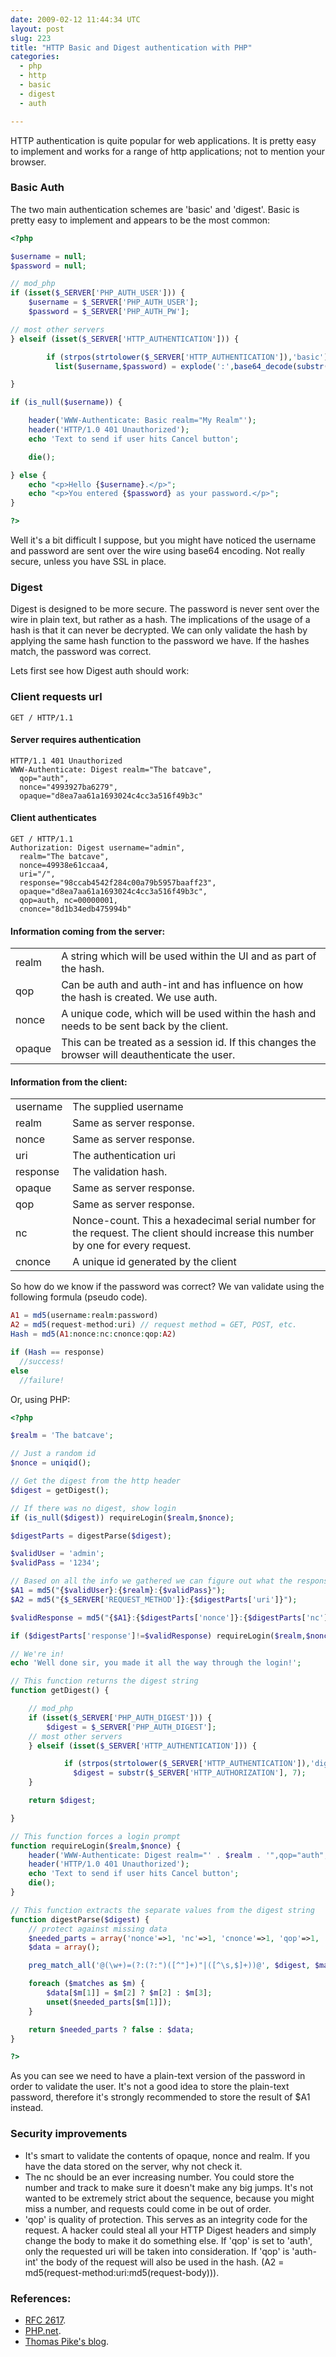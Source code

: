 ```yaml
---
date: 2009-02-12 11:44:34 UTC
layout: post
slug: 223
title: "HTTP Basic and Digest authentication with PHP"
categories:
  - php
  - http
  - basic
  - digest
  - auth

---
```


HTTP authentication is quite popular for web applications. It is pretty
easy to implement and works for a range of http applications; not to mention
your browser.


<h3>Basic Auth</h3>

The two main authentication schemes are 'basic' and 'digest'. Basic is pretty
easy to implement and appears to be the most common:

```php
<?php

$username = null;
$password = null;

// mod_php
if (isset($_SERVER['PHP_AUTH_USER'])) {
    $username = $_SERVER['PHP_AUTH_USER'];
    $password = $_SERVER['PHP_AUTH_PW'];

// most other servers
} elseif (isset($_SERVER['HTTP_AUTHENTICATION'])) {

        if (strpos(strtolower($_SERVER['HTTP_AUTHENTICATION']),'basic')===0)
          list($username,$password) = explode(':',base64_decode(substr($_SERVER['HTTP_AUTHORIZATION'], 6)));

}

if (is_null($username)) {

    header('WWW-Authenticate: Basic realm="My Realm"');
    header('HTTP/1.0 401 Unauthorized');
    echo 'Text to send if user hits Cancel button';

    die();

} else {
    echo "<p>Hello {$username}.</p>";
    echo "<p>You entered {$password} as your password.</p>";
}

?>
```

Well it's a bit difficult I suppose, but you might have noticed the username
and password are sent over the wire using base64 encoding. Not really secure, unless
you have SSL in place.

<h3>Digest</h3>

Digest is designed to be more secure. The password is never sent over the wire
in plain text, but rather as a hash. The implications of the usage of a hash is that
it can never be decrypted. We can only validate the hash by applying the same hash function
to the password we have. If the hashes match, the password was correct.

Lets first see how Digest auth should work:

<h3>Client requests url</h3>

```
GET / HTTP/1.1
```

<h4>Server requires authentication</h4>

```
HTTP/1.1 401 Unauthorized
WWW-Authenticate: Digest realm="The batcave",
  qop="auth",
  nonce="4993927ba6279",
  opaque="d8ea7aa61a1693024c4cc3a516f49b3c"

```

<h4>Client authenticates</h4>

```
GET / HTTP/1.1
Authorization: Digest username="admin",
  realm="The batcave",
  nonce=49938e61ccaa4,
  uri="/",
  response="98ccab4542f284c00a79b5957baaff23",
  opaque="d8ea7aa61a1693024c4cc3a516f49b3c",
  qop=auth, nc=00000001,
  cnonce="8d1b34edb475994b"
```

<h4>Information coming from the server:</h4>

<table>
  <tr><td>realm</td><td>A string which will be used within the UI and as part of the hash.</td></tr>
  <tr><td>qop</td><td>Can be auth and auth-int and has influence on how the hash is created. We use auth.</td></tr>
  <tr><td>nonce</td><td>A unique code, which will be used within the hash and needs to be sent back by the client.</td></tr>
  <tr><td>opaque</td><td>This can be treated as a session id. If this changes the browser will deauthenticate the user.</td></tr>
</table>

<h4>Information from the client:</h4>
<table>
  <tr><td>username</td><td>The supplied username</td></tr>
  <tr><td>realm</td><td>Same as server response.</tr>
  <tr><td>nonce</td><td>Same as server response.</tr>
  <tr><td>uri</td><td>The authentication uri</td></tr>
  <tr><td>response</td><td>The validation hash.</td></tr>
  <tr><td>opaque</td><td>Same as server response.</td></tr>
  <tr><td>qop</td><td>Same as server response.</td></tr>
  <tr><td>nc</td><td>Nonce-count. This a hexadecimal serial number for the request. The client should increase this number by one for every request.</td></tr>
  <tr><td>cnonce</td><td>A unique id generated by the client</td></tr>

</table>

<p>So how do we know if the password was correct? We van validate using the following formula (pseudo code).</p>

```php
A1 = md5(username:realm:password)
A2 = md5(request-method:uri) // request method = GET, POST, etc.
Hash = md5(A1:nonce:nc:cnonce:qop:A2)

if (Hash == response)
  //success!
else
  //failure!
```

<p>Or, using PHP:</p>

```php
<?php

$realm = 'The batcave';

// Just a random id
$nonce = uniqid();

// Get the digest from the http header
$digest = getDigest();

// If there was no digest, show login
if (is_null($digest)) requireLogin($realm,$nonce);

$digestParts = digestParse($digest);

$validUser = 'admin';
$validPass = '1234';

// Based on all the info we gathered we can figure out what the response should be
$A1 = md5("{$validUser}:{$realm}:{$validPass}");
$A2 = md5("{$_SERVER['REQUEST_METHOD']}:{$digestParts['uri']}");

$validResponse = md5("{$A1}:{$digestParts['nonce']}:{$digestParts['nc']}:{$digestParts['cnonce']}:{$digestParts['qop']}:{$A2}");

if ($digestParts['response']!=$validResponse) requireLogin($realm,$nonce);

// We're in!
echo 'Well done sir, you made it all the way through the login!';

// This function returns the digest string
function getDigest() {

    // mod_php
    if (isset($_SERVER['PHP_AUTH_DIGEST'])) {
        $digest = $_SERVER['PHP_AUTH_DIGEST'];
    // most other servers
    } elseif (isset($_SERVER['HTTP_AUTHENTICATION'])) {

            if (strpos(strtolower($_SERVER['HTTP_AUTHENTICATION']),'digest')===0)
              $digest = substr($_SERVER['HTTP_AUTHORIZATION'], 7);
    }

    return $digest;

}

// This function forces a login prompt
function requireLogin($realm,$nonce) {
    header('WWW-Authenticate: Digest realm="' . $realm . '",qop="auth",nonce="' . $nonce . '",opaque="' . md5($realm) . '"');
    header('HTTP/1.0 401 Unauthorized');
    echo 'Text to send if user hits Cancel button';
    die();
}

// This function extracts the separate values from the digest string
function digestParse($digest) {
    // protect against missing data
    $needed_parts = array('nonce'=>1, 'nc'=>1, 'cnonce'=>1, 'qop'=>1, 'username'=>1, 'uri'=>1, 'response'=>1);
    $data = array();

    preg_match_all('@(\w+)=(?:(?:")([^"]+)"|([^\s,$]+))@', $digest, $matches, PREG_SET_ORDER);

    foreach ($matches as $m) {
        $data[$m[1]] = $m[2] ? $m[2] : $m[3];
        unset($needed_parts[$m[1]]);
    }

    return $needed_parts ? false : $data;
}

?>
```

<p>
As you can see we need to have a plain-text version of the password in order to
validate the user. It's not a good idea to store the plain-text password, therefore
it's strongly recommended to store the result of $A1 instead.
</p>

<h3>Security improvements</h3>

<ul>

<li>It's smart to validate the contents of opaque, nonce and realm. If you have
the data stored on the server, why not check it.</li>

<li>The nc should be an ever increasing number. You could store the number and
track to make sure it doesn't make any big jumps. It's not wanted to be extremely
strict about the sequence, because you might miss a number, and requests could come in
be out of order.</li>

<li>'qop' is quality of protection. This serves as an integrity code for the request.
A hacker could steal all your HTTP Digest headers and simply change the body to make it do
something else. If 'qop' is set to 'auth', only the requested uri will be taken
into consideration. If 'qop' is 'auth-int' the body of the request will also be used in the hash. (A2 = md5(request-method:uri:md5(request-body))).</li>

</ul>

<h3>References:</h3>

<ul>
  <li><a href="http://tools.ietf.org/html/rfc2617">RFC 2617</a>.</li>
  <li><a href="http://www.php.net/features.http-auth">PHP.net</a>.</li>
  <li><a href="http://www.xiven.com/weblog/2003/07/23/DigestiveBiscuits">Thomas Pike's blog</a>.
</ul>
